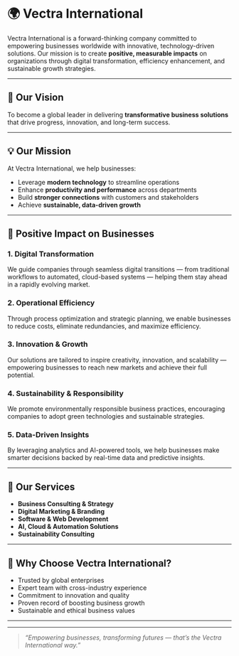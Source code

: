 # 🌍 Vectra International

Vectra International is a forward-thinking company committed to empowering businesses worldwide with innovative, technology-driven solutions. Our mission is to create **positive, measurable impacts** on organizations through digital transformation, efficiency enhancement, and sustainable growth strategies.

---

## 🚀 Our Vision

To become a global leader in delivering **transformative business solutions** that drive progress, innovation, and long-term success.

---

## 💡 Our Mission

At Vectra International, we help businesses:
- Leverage **modern technology** to streamline operations  
- Enhance **productivity and performance** across departments  
- Build **stronger connections** with customers and stakeholders  
- Achieve **sustainable, data-driven growth**

---

## 🌱 Positive Impact on Businesses

### 1. **Digital Transformation**
We guide companies through seamless digital transitions — from traditional workflows to automated, cloud-based systems — helping them stay ahead in a rapidly evolving market.

### 2. **Operational Efficiency**
Through process optimization and strategic planning, we enable businesses to reduce costs, eliminate redundancies, and maximize efficiency.

### 3. **Innovation & Growth**
Our solutions are tailored to inspire creativity, innovation, and scalability — empowering businesses to reach new markets and achieve their full potential.

### 4. **Sustainability & Responsibility**
We promote environmentally responsible business practices, encouraging companies to adopt green technologies and sustainable strategies.

### 5. **Data-Driven Insights**
By leveraging analytics and AI-powered tools, we help businesses make smarter decisions backed by real-time data and predictive insights.

---

## 🧩 Our Services

- **Business Consulting & Strategy**  
- **Digital Marketing & Branding**  
- **Software & Web Development**  
- **AI, Cloud & Automation Solutions**  
- **Sustainability Consulting**  

---

## 🤝 Why Choose Vectra International?

- Trusted by global enterprises  
- Expert team with cross-industry experience  
- Commitment to innovation and quality  
- Proven record of boosting business growth  
- Sustainable and ethical business values  

---


---

> _“Empowering businesses, transforming futures — that’s the Vectra International way.”_
